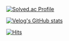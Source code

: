 [![Solved.ac Profile](http://mazassumnida.wtf/api/v2/generate_badge?boj=zad1264)](https://solved.ac/zad1264/)
  
[![Velog's GitHub stats](https://velog-readme-stats.vercel.app/api?name=zad1264)](https://velog.io/@zad1264)

[![Hits](https://hits.seeyoufarm.com/api/count/incr/badge.svg?url=https%3A%2F%2Fgithub.com%2FChoiWonBeen%2Fhit-counter&count_bg=%233AA5FF&title_bg=%23AEAEAE&icon=react.svg&icon_color=%230043FF&title=hits&edge_flat=false)](https://hits.seeyoufarm.com)
